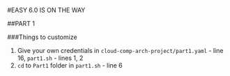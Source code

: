 #EASY 6.0 IS ON THE WAY

##PART 1

###Things to customize

1. Give your own credentials in `cloud-comp-arch-project/part1.yaml` - line 16, `part1.sh` - lines 1, 2
2. `cd` to `Part1` folder in `part1.sh` - line 6
